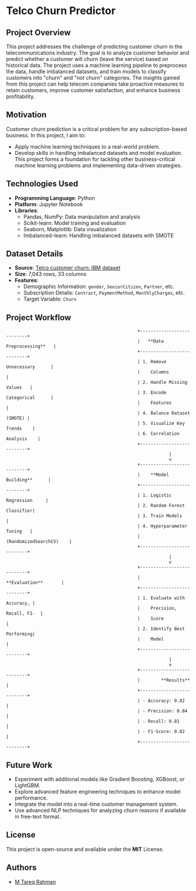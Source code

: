 # Telco Churn Predictor

## Project Overview
This project addresses the challenge of predicting customer churn in the telecommunications industry. The goal is to analyze customer behavior and predict whether a customer will churn (leave the service) based on historical data. The project uses a machine learning pipeline to preprocess the data, handle imbalanced datasets, and train models to classify customers into "churn" and "not churn" categories. The insights gained from this project can help telecom companies take proactive measures to retain customers, improve customer satisfaction, and enhance business profitability.


## Motivation
Customer churn prediction is a critical problem for any subscription-based business. In this project, I aim to:

- Apply machine learning techniques to a real-world problem.
- Develop skills in handling imbalanced datasets and model evaluation. This project forms a foundation for tackling other business-critical machine learning problems and implementing data-driven strategies.


## Technologies Used
- **Programming Language**: Python
- **Platform**: Jupyter Notebook
- **Libraries**:
  - Pandas, NumPy: Data manipulation and analysis
  - Scikit-learn: Model training and evaluation
  - Seaborn, Matplotlib: Data visualization
  - Imbalanced-learn: Handling imbalanced datasets with SMOTE
    

## Dataset Details
- **Source**: [Telco customer churn: IBM dataset](https://www.kaggle.com/datasets/yeanzc/telco-customer-churn-ibm-dataset)
- **Size**: 7,043 rows, 33 columns
- **Features**:
  - Demographic Information: `gender`, `SeniorCitizen`, `Partner`, etc.
  - Subscription Details: `Contract`, `PaymentMethod`, `MonthlyCharges`, etc.
  - Target Variable: `Churn`

## Project Workflow
 

                                                      +---------------------------+
                                                      |   **Data Preprocessing**   |
                                                      +---------------------------+
                                                      | 1. Remove Unnecessary      |
                                                      |    Columns                 |
                                                      | 2. Handle Missing Values   |
                                                      | 3. Encode Categorical      |
                                                      |    Features                |
                                                      | 4. Balance Dataset (SMOTE) |
                                                      | 5. Visualize Key Trends    |
                                                      | 6. Correlation Analysis    |
                                                      +---------------------------+
                                                                  |
                                                                  v
                                                      +---------------------------+
                                                      |    **Model Building**      |
                                                      +---------------------------+
                                                      | 1. Logistic Regression     |
                                                      | 2. Random Forest Classifier|
                                                      | 3. Train Models            |
                                                      | 4. Hyperparameter Tuning   |
                                                      |    (RandomizedSearchCV)    |
                                                      +---------------------------+
                                                                  |
                                                                  v
                                                      +---------------------------+
                                                      |       **Evaluation**       |
                                                      +---------------------------+
                                                      | 1. Evaluate with Accuracy, |
                                                      |    Precision, Recall, F1-  |
                                                      |    Score                   |
                                                      | 2. Identify Best Performing|
                                                      |    Model                   |
                                                      +---------------------------+
                                                                  |
                                                                  v
                                                      +---------------------------+
                                                      |        **Results**         |
                                                      +---------------------------+
                                                      | - Accuracy: 0.82           |
                                                      | - Precision: 0.84          |
                                                      | - Recall: 0.81             |
                                                      | - F1-Score: 0.82           |
                                                      +---------------------------+



  

## Future Work
- Experiment with additional models like Gradient Boosting, XGBoost, or LightGBM.
- Explore advanced feature engineering techniques to enhance model performance.
- Integrate the model into a real-time customer management system.
- Use advanced NLP techniques for analyzing churn reasons if available in free-text format.

## License
This project is open-source and available under the **MIT** License.

## Authors

- [M Tareq Rahman](https://github.com/Tareq553)
